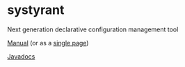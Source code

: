 systyrant
=========

Next generation declarative configuration management tool

[Manual](http://kloudtek.github.io/systyrant/manual/chunked/ch02.xhtml) (or as a [single page](http://kloudtek.github.io/systyrant/manual/allinone/manual.xhtml))

[Javadocs](http://kloudtek.github.io/systyrant/javadocs/index.html)
